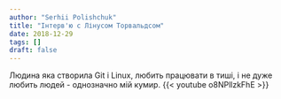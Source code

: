 ```yaml
---
author: "Serhii Polishchuk"
title: "Інтерв'ю с Лінусом Торвальдсом"
date: 2018-12-29
tags: []
draft: false
---
```

<!--more-->
Людина яка створила Git і Linux, любить працювати в тиші, і не дуже любить людей - однозначно мій кумир.
{{< youtube o8NPllzkFhE >}}
